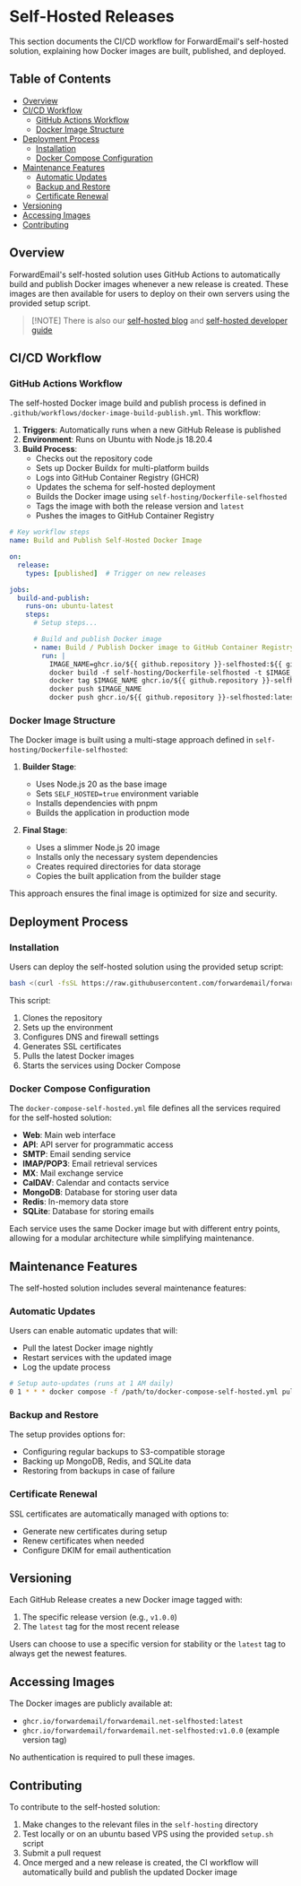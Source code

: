 # Self-Hosted Releases

This section documents the CI/CD workflow for ForwardEmail's self-hosted solution, explaining how Docker images are built, published, and deployed.


## Table of Contents

* [Overview](#overview)
* [CI/CD Workflow](#cicd-workflow)
  * [GitHub Actions Workflow](#github-actions-workflow)
  * [Docker Image Structure](#docker-image-structure)
* [Deployment Process](#deployment-process)
  * [Installation](#installation)
  * [Docker Compose Configuration](#docker-compose-configuration)
* [Maintenance Features](#maintenance-features)
  * [Automatic Updates](#automatic-updates)
  * [Backup and Restore](#backup-and-restore)
  * [Certificate Renewal](#certificate-renewal)
* [Versioning](#versioning)
* [Accessing Images](#accessing-images)
* [Contributing](#contributing)


## Overview

ForwardEmail's self-hosted solution uses GitHub Actions to automatically build and publish Docker images whenever a new release is created. These images are then available for users to deploy on their own servers using the provided setup script.

> \[!NOTE]
> There is also our [self-hosted blog](https://forwardemail.net/blog/docs/self-hosted-solution) and [self-hosted developer guide](https://forwardemail.net/self-hosted)


## CI/CD Workflow

### GitHub Actions Workflow

The self-hosted Docker image build and publish process is defined in `.github/workflows/docker-image-build-publish.yml`. This workflow:

1. **Triggers**: Automatically runs when a new GitHub Release is published
2. **Environment**: Runs on Ubuntu with Node.js 18.20.4
3. **Build Process**:
   * Checks out the repository code
   * Sets up Docker Buildx for multi-platform builds
   * Logs into GitHub Container Registry (GHCR)
   * Updates the schema for self-hosted deployment
   * Builds the Docker image using `self-hosting/Dockerfile-selfhosted`
   * Tags the image with both the release version and `latest`
   * Pushes the images to GitHub Container Registry

```yaml
# Key workflow steps
name: Build and Publish Self-Hosted Docker Image

on:
  release:
    types: [published]  # Trigger on new releases

jobs:
  build-and-publish:
    runs-on: ubuntu-latest
    steps:
      # Setup steps...

      # Build and publish Docker image
      - name: Build / Publish Docker image to GitHub Container Registry
        run: |
          IMAGE_NAME=ghcr.io/${{ github.repository }}-selfhosted:${{ github.ref_name }}
          docker build -f self-hosting/Dockerfile-selfhosted -t $IMAGE_NAME .
          docker tag $IMAGE_NAME ghcr.io/${{ github.repository }}-selfhosted:latest
          docker push $IMAGE_NAME
          docker push ghcr.io/${{ github.repository }}-selfhosted:latest
```

### Docker Image Structure

The Docker image is built using a multi-stage approach defined in `self-hosting/Dockerfile-selfhosted`:

1. **Builder Stage**:
   * Uses Node.js 20 as the base image
   * Sets `SELF_HOSTED=true` environment variable
   * Installs dependencies with pnpm
   * Builds the application in production mode

2. **Final Stage**:
   * Uses a slimmer Node.js 20 image
   * Installs only the necessary system dependencies
   * Creates required directories for data storage
   * Copies the built application from the builder stage

This approach ensures the final image is optimized for size and security.


## Deployment Process

### Installation

Users can deploy the self-hosted solution using the provided setup script:

```bash
bash <(curl -fsSL https://raw.githubusercontent.com/forwardemail/forwardemail.net/refs/heads/master/self-hosting/setup.sh)
```

This script:

1. Clones the repository
2. Sets up the environment
3. Configures DNS and firewall settings
4. Generates SSL certificates
5. Pulls the latest Docker images
6. Starts the services using Docker Compose

### Docker Compose Configuration

The `docker-compose-self-hosted.yml` file defines all the services required for the self-hosted solution:

* **Web**: Main web interface
* **API**: API server for programmatic access
* **SMTP**: Email sending service
* **IMAP/POP3**: Email retrieval services
* **MX**: Mail exchange service
* **CalDAV**: Calendar and contacts service
* **MongoDB**: Database for storing user data
* **Redis**: In-memory data store
* **SQLite**: Database for storing emails

Each service uses the same Docker image but with different entry points, allowing for a modular architecture while simplifying maintenance.


## Maintenance Features

The self-hosted solution includes several maintenance features:

### Automatic Updates

Users can enable automatic updates that will:

* Pull the latest Docker image nightly
* Restart services with the updated image
* Log the update process

```bash
# Setup auto-updates (runs at 1 AM daily)
0 1 * * * docker compose -f /path/to/docker-compose-self-hosted.yml pull && docker compose -f /path/to/docker-compose-self-hosted.yml up -d >> /var/log/autoupdate.log 2>&1
```

### Backup and Restore

The setup provides options for:

* Configuring regular backups to S3-compatible storage
* Backing up MongoDB, Redis, and SQLite data
* Restoring from backups in case of failure

### Certificate Renewal

SSL certificates are automatically managed with options to:

* Generate new certificates during setup
* Renew certificates when needed
* Configure DKIM for email authentication


## Versioning

Each GitHub Release creates a new Docker image tagged with:

1. The specific release version (e.g., `v1.0.0`)
2. The `latest` tag for the most recent release

Users can choose to use a specific version for stability or the `latest` tag to always get the newest features.


## Accessing Images

The Docker images are publicly available at:

* `ghcr.io/forwardemail/forwardemail.net-selfhosted:latest`
* `ghcr.io/forwardemail/forwardemail.net-selfhosted:v1.0.0` (example version tag)

No authentication is required to pull these images.


## Contributing

To contribute to the self-hosted solution:

1. Make changes to the relevant files in the `self-hosting` directory
2. Test locally or on an ubuntu based VPS using the provided `setup.sh` script
3. Submit a pull request
4. Once merged and a new release is created, the CI workflow will automatically build and publish the updated Docker image
